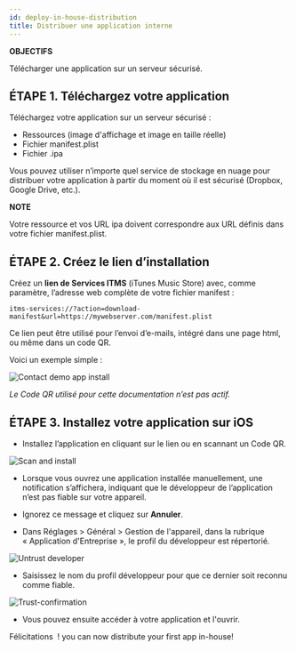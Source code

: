 ```yaml
---
id: deploy-in-house-distribution
title: Distribuer une application interne
---
```


<div class = "objectives"> 

**OBJECTIFS**

Télécharger une application sur un serveur sécurisé.</div> 

## ÉTAPE 1. Téléchargez votre application

Téléchargez votre application sur un serveur sécurisé :

* Ressources (image d'affichage et image en taille réelle)
* Fichier manifest.plist
* Fichier .ipa

Vous pouvez utiliser n’importe quel service de stockage en nuage pour distribuer votre application à partir du moment où il est sécurisé (Dropbox, Google Drive, etc.).<div class = "tips"> 

**NOTE**

Votre ressource et vos URL ipa doivent correspondre aux URL définis dans votre fichier manifest.plist.</div> 

## ÉTAPE 2. Créez le lien d’installation

Créez un **lien de Services ITMS** (iTunes Music Store) avec, comme paramètre, l’adresse web complète de votre fichier manifest :

    itms-services://?action=download-manifest&url=https://mywebserver.com/manifest.plist
    
    

Ce lien peut être utilisé pour l’envoi d’e-mails, intégré dans une page html, ou même dans un code QR.

Voici un exemple simple :

![Contact demo app install](assets/en/deploy-in-house/Contact-demo-app-install.png)

*Le Code QR utilisé pour cette documentation n’est pas actif.*

## ÉTAPE 3. Installez votre application sur iOS

* Installez l’application en cliquant sur le lien ou en scannant un Code QR.

![Scan and install](assets/en/deploy-in-house/Scan-and-install.png)

* Lorsque vous ouvrez une application installée manuellement, une notification s’affichera, indiquant que le développeur de l’application n’est pas fiable sur votre appareil.

* Ignorez ce message et cliquez sur **Annuler**.

* Dans Réglages > Général > Gestion de l'appareil, dans la rubrique « Application d'Entreprise », le profil du développeur est répertorié.

![Untrust developer](assets/en/deploy-in-house/Untrust-developer.png)

* Saisissez le nom du profil développeur pour que ce dernier soit reconnu comme fiable.

![Trust-confirmation](assets/en/deploy-in-house/Trust-confirmation.png)

* Vous pouvez ensuite accéder à votre application et l'ouvrir.

Félicitations  ! you can now distribute your first app in-house!